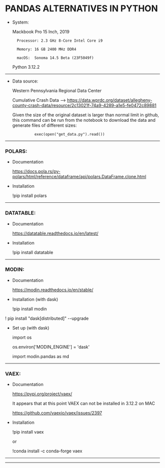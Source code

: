 # PANDAS ALTERNATIVES IN PYTHON

- System: 

    Mackbook Pro 15 Inch, 2019 
        
        Processor: 2.3 GHz 8-Core Intel Core i9
        
        Memory: 16 GB 2400 MHz DDR4
        
        macOS:  Sonoma 14.5 Beta (23F5049f)

    Python 3.12.2

____

- Data source: 

    Western Pennsylvania Regional Data Center

    Cumulative Crash Data -->  https://data.wprdc.org/dataset/allegheny-county-crash-data/resource/2c13021f-74a9-4289-a1e5-fe0472c89881

    Given the size of the original dataset is larger than normal limit in github, this command can be run from the notebook to download the data and generate files of different sizes: 

                exec(open("get_data.py").read()) 
____

### __POLARS__:

- Documentation 

    https://docs.pola.rs/py-polars/html/reference/dataframe/api/polars.DataFrame.clone.html

- Installation

    !pip install polars

______ 

### __DATATABLE__:

- Documentation 

    https://datatable.readthedocs.io/en/latest/


- Installation 

    !pip install datatable

____
### __MODIN__:

- Documentation 

    https://modin.readthedocs.io/en/stable/

- Installation (with dask)

    !pip install modin

!   pip install "dask[distributed]" --upgrade

- Set up (with dask)

    import os

    os.environ['MODIN_ENGINE'] = 'dask'

    import modin.pandas as md
____

### __VAEX__:

- Documentation 

    https://pypi.org/project/vaex/

    It appears that at this point VAEX can not be installed in 3.12.2 on MAC

    https://github.com/vaexio/vaex/issues/2397

- Installation

    !pip install vaex

    or 

    !conda install -c conda-forge vaex

_____
________
